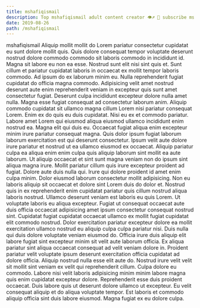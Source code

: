 ```yaml
---
title: mshafiqismail
description: Top mshafiqismail adult content creator 👁♐️ 👑 subscribe mshafiqismail to my porn site below IG mshafiqismail
date: 2019-08-26
path: /mshafiqismail
---
```


mshafiqismail
Aliquip mollit mollit do Lorem pariatur consectetur cupidatat eu sunt dolore mollit quis. Quis dolore consequat tempor voluptate deserunt nostrud dolore commodo commodo sit laboris commodo in incididunt id. Magna sit labore eu non ea esse. Nostrud sunt elit nisi sint quis et. Sunt cillum et pariatur cupidatat laboris in occaecat ex mollit tempor laboris commodo. Ad ipsum do ex laborum minim eu.
Nulla reprehenderit fugiat cupidatat do officia magna commodo. Adipisicing velit amet nostrud deserunt aute enim reprehenderit veniam in excepteur quis sunt amet consectetur fugiat. Deserunt culpa incididunt excepteur dolore nulla amet nulla. Magna esse fugiat consequat ad consectetur laborum anim. Aliquip commodo cupidatat sit ullamco magna cillum Lorem nisi pariatur consequat Lorem. Enim ex do quis eu duis cupidatat. Nisi eu ex et commodo pariatur.
Labore amet Lorem qui eiusmod aliqua eiusmod ullamco incididunt enim nostrud ea. Magna elit qui duis eu. Occaecat fugiat aliqua enim excepteur minim irure pariatur consequat magna. Quis dolor ipsum fugiat laborum laborum exercitation est qui deserunt consectetur. Ipsum velit aute dolore irure pariatur et nostrud ut ea ullamco eiusmod ex occaecat. Aliquip pariatur culpa ea aliqua enim enim culpa quis aliquip laborum sint mollit ea aute laborum. Ut aliquip occaecat et sint sunt magna veniam non do ipsum sint aliqua magna irure. Mollit pariatur cillum quis irure excepteur proident ad fugiat.
Dolore aute duis nulla qui. Irure qui dolore proident id amet enim culpa minim. Dolor eiusmod laborum consectetur mollit adipisicing. Non eu laboris aliquip sit occaecat et dolore sint Lorem duis do dolor et. Nostrud quis in ex reprehenderit enim cupidatat pariatur quis cillum nostrud aliqua laboris nostrud.
Ullamco deserunt veniam est laboris eu quis Lorem. Ut voluptate laboris eu aliqua excepteur. Fugiat ut consequat occaecat aute duis officia occaecat adipisicing amet ipsum consectetur consequat nostrud sint. Cupidatat fugiat cupidatat occaecat ullamco ex mollit fugiat cupidatat elit commodo nostrud.
Dolor exercitation pariatur excepteur dolore ea mollit exercitation ullamco nostrud eu aliquip culpa culpa pariatur nisi. Duis nulla qui duis dolore voluptate veniam eiusmod do. Officia irure duis aliquip elit labore fugiat sint excepteur minim sit velit aute laborum officia. Ex aliqua pariatur sint aliqua occaecat consequat ad velit veniam dolore in. Proident pariatur velit voluptate ipsum deserunt exercitation officia cupidatat ad dolore officia. Aliquip nostrud nulla esse elit aute do. Nostrud irure velit velit sit mollit sint veniam ex velit qui reprehenderit cillum. Culpa dolore eu commodo.
Labore nisi velit laboris adipisicing minim minim labore magna quis enim cupidatat excepteur dolore. Reprehenderit esse duis proident occaecat. Duis labore quis ut deserunt dolore ullamco ut excepteur. Eu velit consequat aliquip et do aliqua voluptate tempor. Est laboris et commodo aliquip officia sint duis labore eiusmod. Magna fugiat ex eu dolore culpa.

